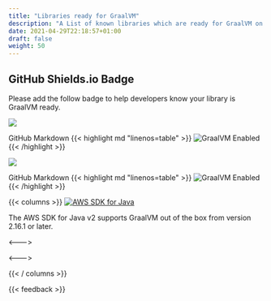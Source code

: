 ```yaml
---
title: "Libraries ready for GraalVM"
description: "A List of known libraries which are ready for GraalVM on AWS Lambda"
date: 2021-04-29T22:18:57+01:00
draft: false
weight: 50
---
```


## GitHub Shields.io Badge 

Please add the follow badge to help developers know your library is GraalVM ready.

<img src="https://img.shields.io/badge/GraalVM-Enabled-orange?style=plastic">

GitHub Markdown
{{< highlight md "linenos=table" >}}
![GraalVM Enabled](https://img.shields.io/badge/GraalVM-Enabled-orange?style=plastic)
{{< /highlight >}}

<img src="https://img.shields.io/badge/GraalVM-Ready-orange?style=plastic">

GitHub Markdown
{{< highlight md "linenos=table" >}}
![GraalVM Enabled](https://img.shields.io/badge/GraalVM-Ready-orange?style=plastic)
{{< /highlight >}}

{{< columns >}}
[<img src="/libraries/aws-sdk-java-v2.png" alt="AWS SDK for Java" class="img-responsive">](https://aws.amazon.com/blogs/developer/graalvm-native-image-support-in-the-aws-sdk-for-java-2-x/)

The AWS SDK for Java v2 supports GraalVM out of the box from version 2.16.1 or later.

<--->


<--->


{{< / columns >}}

{{< feedback >}}